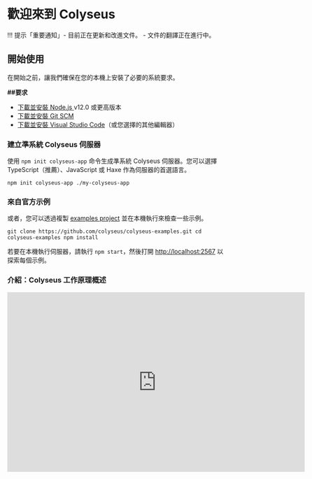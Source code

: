 # 歡迎來到 Colyseus

!!! 提示「重要通知」- 目前正在更新和改進文件。 - 文件的翻譯正在進行中。



## 開始使用

在開始之前，讓我們確保在您的本機上安裝了必要的系統要求。

**\##要求**

- [下載並安裝 Node.js ](https://nodejs.org/) v12.0 或更高版本
- [下載並安裝 Git SCM](https://git-scm.com/downloads)
- [下載並安裝 Visual Studio Code](https://code.visualstudio.com/)（或您選擇的其他編輯器）

### 建立準系統 Colyseus 伺服器

使用 `npm init colyseus-app` 命令生成準系統 Colyseus 伺服器。您可以選擇 TypeScript（推薦）、JavaScript 或 Haxe 作為伺服器的首選語言。

``` npm init colyseus-app ./my-colyseus-app ```

### 來自官方示例

或者，您可以透過複製 [examples project](https://github.com/colyseus/colyseus-examples) 並在本機執行來檢查一些示例。

``` git clone https://github.com/colyseus/colyseus-examples.git cd colyseus-examples npm install ```

若要在本機執行伺服器，請執行 `npm start`，然後打開 [http://localhost:2567](http://localhost:2567) 以探索每個示例。

### 介紹：Colyseus 工作原理概述

<center> <iframe src="https://docs.google.com/presentation/d/e/2PACX-1vSjJtmU-SIkng_bFQ5z1000M6nPSoAoQL54j0Y_Cbg7R5tRe9FXLKaBmcKbY_iyEpnMqQGDjx_335QJ/embed?start=false&loop=false&delayms=3000" frameborder="0" width="680" height="411" allowfullscreen="true" mozallowfullscreen="true" webkitallowfullscreen="true"></iframe> </center>

